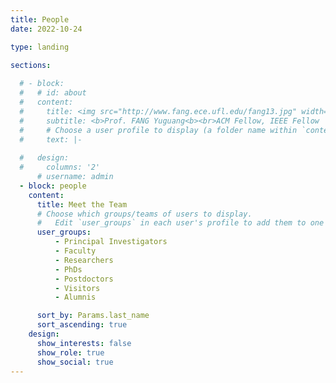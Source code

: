 ```yaml
---
title: People
date: 2022-10-24

type: landing

sections:
  
  # - block: 
  #   # id: about
  #   content: 
  #     title: <img src="http://www.fang.ece.ufl.edu/fang13.jpg" width="60%"> 
  #     subtitle: <b>Prof. FANG Yuguang<b><br>ACM Fellow, IEEE Fellow
  #     # Choose a user profile to display (a folder name within `content/authors/`)
  #     text: |-
        
  #   design:
  #     columns: '2'
      # username: admin
  - block: people
    content:
      title: Meet the Team
      # Choose which groups/teams of users to display.
      #   Edit `user_groups` in each user's profile to add them to one or more of these groups.
      user_groups:
          - Principal Investigators
          - Faculty
          - Researchers
          - PhDs
          - Postdoctors
          - Visitors
          - Alumnis

      sort_by: Params.last_name
      sort_ascending: true
    design:
      show_interests: false
      show_role: true
      show_social: true
---
```

